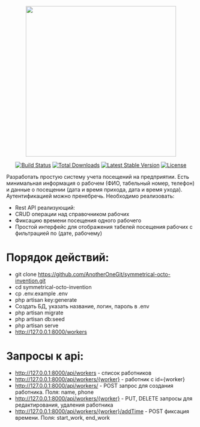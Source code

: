 <p align="center"><a href="https://laravel.com" target="_blank"><img src="https://raw.githubusercontent.com/laravel/art/master/logo-lockup/5%20SVG/2%20CMYK/1%20Full%20Color/laravel-logolockup-cmyk-red.svg" width="400"></a></p>

<p align="center">
<a href="https://travis-ci.org/laravel/framework"><img src="https://travis-ci.org/laravel/framework.svg" alt="Build Status"></a>
<a href="https://packagist.org/packages/laravel/framework"><img src="https://img.shields.io/packagist/dt/laravel/framework" alt="Total Downloads"></a>
<a href="https://packagist.org/packages/laravel/framework"><img src="https://img.shields.io/packagist/v/laravel/framework" alt="Latest Stable Version"></a>
<a href="https://packagist.org/packages/laravel/framework"><img src="https://img.shields.io/packagist/l/laravel/framework" alt="License"></a>
</p>

Разработать простую систему учета посещений на предприятии.
Есть минимальная информация о рабочем (ФИО, табельный номер, телефон) и
данные о посещении (дата и время прихода, дата и время ухода).
Аутентификацией можно пренебречь.
Необходимо реализовать:
- Rest API реализующий:
- CRUD операции над справочником рабочих
- Фиксацию времени посещения одного рабочего
- Простой интерфейс для отображения табелей посещения рабочих с
  фильтрацией по (дате, рабочему)

# Порядок действий:
- git clone https://github.com/AnotherOneGit/symmetrical-octo-invention.git
- cd symmetrical-octo-invention
- cp .env.example .env
- php artisan key:generate
- Создать БД, указать название, логин, пароль в .env
- php artisan migrate
- php artisan db:seed
- php artisan serve
- http://127.0.0.1:8000/workers

# Запросы к api:
- http://127.0.0.1:8000/api/workers - список работников
- http://127.0.0.1:8000/api/workers/{worker} - работник с id={worker}
- http://127.0.0.1:8000/api/workers/ - POST запрос для создания работника. Поля: name, phone
- http://127.0.0.1:8000/api/workers/{worker} - PUT, DELETE запросы для редактирования, удаления работника
- http://127.0.0.1:8000/api/workers/{worker}/addTime - POST фиксация времени. Поля: start_work, end_work  
